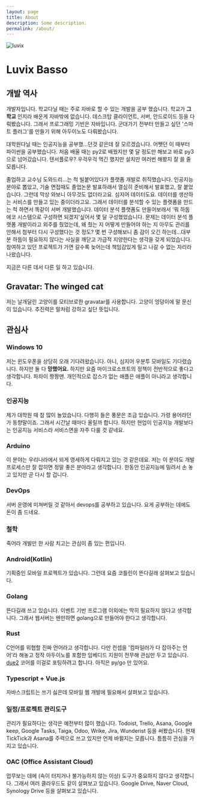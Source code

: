 ```yaml
---
layout: page
title: About
description: Some description.
permalink: /about/
---
```


<img itemprop="image" class="img-rounded" src="https://avatars1.githubusercontent.com/u/16158188" alt="luvix">

# Luvix Basso

## 개발 역사

개발자입니다.
학교다닐 때는 주로 자바로 할 수 있는 개발을 공부 했습니다.
학교가 **그 학교** 인지라 배운게 자바밖에 없습니다.
데스크탑 클라이언트, 서버, 안드로이드 등을 다뤄봤습니다.
그래서 프로그래밍 기반은 자바입니다.
군대가기 전부터 만들고 싶던 '스마트 플러그'를 만들기 위해 아두이노도 다뤄봤습니다.

대학원다닐 때는 인공지능을 공부했...던것 같은데 잘 모르겠습니다.
어쨋던 이 때부터 파이썬을 공부했습니다.
처음 배울 때는 py2로 배웠지만 몇 달 정도만 해보고 바로 py3으로 넘어갔습니다.
텐서플로우? 우걱우걱 먹긴 했지만 설치만 여러번 해봤지 잘 쓸 줄 모릅니다.

졸업하고 교수님 도와드리...는 척 빌붙어있다가 플랫폼 개발로 취직했습니다.
인공지능 분야로 뽑았고, 기술 면접때도 졸업논문 발표하래서 열심히 준비해서 발표했고, 잘 붙었습니다.
그런데 막상 와보니 아무것도 없더라고요.
심지어 데이터도요.
데이터를 생산하는 서비스를 만들고 있는 중이더라고요.
그래서 데이터를 분석할 수 있는 플랫폼을 만드는 척 하면서 똑같이 서버 개발했습니다.
데이터 분석 플랫폼도 만들어보래서 '뭐 하둡 에코 시스템으로 구성하면 되겠지'싶어서 몇 달 구성했었습니다.
문제는 데이터 분석 플랫폼 개발이라고 외주를 줬었는데, 왜 줬는 지 어떻게 만들어야 하는 지 아무도 관리를 안해서 첨부터 다시 구성했다는 것 정도?
몇 번 구성해보니 좀 감이 오긴 하는데...대부분 하둡이 필요하지 않다는 사실을 깨닫고 가급적 지양한다는 생각을 갖게 되었습니다.
참여하고 있던 프로젝트가 가면 갈수록 늦어는데 책임감있게 밀고 나갈 수 없는 자리라 나왔습니다.

지금은 다른 데서 다른 일 하고 있습니다.

## Gravatar: The winged cat

저는 날개달린 고양이를 모티브로한 gravatar를 사용합니다.
고양이 엉덩이에 말 문신이 있습니다.
추진력은 말처럼 강하고 싶단 뜻입니다.

## 관심사

### Windows 10

저는 윈도우폰을 상당히 오래 기다려왔습니다.
아니, 심지어 우분투 모바일도 기다렸습니다.
하지만 둘 다 **망했어요.**
하지만 요즘 마이크로소프트의 정책이 전반적으로 좋다고 생각합니다.
파차이 짱짱맨.
개인적으로 잡스가 없는 애플은 애플이 아니라고 생각합니다.

### 인공지능

제가 대학원 때 참 많이 놀았습니다.
다행히 들은 풍문은 조금 있습니다.
가령 용어라던가 동향말이죠.
그래서 시간날 때마다 올릴까 합니다.
하지만 현업이 인공지능 개발보다는 인공지능 서비스라 서비스면을 자주 다룰 것 같네요.

### Arduino

이 분야는 우리나라에서 되게 영세하게 다뤄지고 있는 것 같은데요.
저는 이 분야도 개발 프로세스만 잘 잡히면 정말 좋은 분야라고 생각합니다.
한동안 인공지능에 밀려서 손 놓고 있지만 곧 다시 할 겁니다.

### DevOps

서버 운영에 미쳐버릴 것 같아서 devops를 공부하고 있습니다.
요게 공부하는 데에도 돈이 좀 드네요.

### 철학

죽어라 개발만 한 사람 치고는 관심이 좀 있는 편입니다.

### Android(Kotlin)

기획중인 모바일 프로젝트가 있습니다.
그런데 요즘 코틀린이 뜬다길래 살펴보고 있습니다.

### Golang

뜬다길래 쓰고 있습니다.
이벤트 기반 프로그램 이외에는 딱히 필요하지 않다고 생각합니다.
그래서 웹서버는 왠만하면 golang으로 만들어야 한다고 생각합니다.

### Rust

C언어를 위협할 진짜 언어라고 생각합니다.
다만 컨셉을 '컴파일러가 다 잡아주는 언어'라 해놓고 정작 아두이노를 포함한 임베디드 지원이 전무해 관심만 두고 있습니다.
[due2](https://github.com/luvix/due2) 코어를 이걸로 포팅하려고 합니다. 아직은 py/go 만 있어요.

### Typescript + Vue.js

자바스크립트는 쓰기 싫은데 모바일 웹 개발에 필요해서 살펴보고 있습니다.

### 일정/프로젝트 관리도구

관리가 필요하다는 생각은 예전부터 많이 했습니다.
Todoist, Trello, Asana, Google keep, Google Tasks, Taiga, Odoo, Wrike, Jira, Wunderist 등을 써봤습니다.
현재 TickTick과 Asana를 주력으로 쓰고 있지만 언제 바뀔지는 모릅니다.
틈틈히 관심을 가지고 있습니다.

### OAC (Office Assistant Cloud)

업무보는 데에 (속이 터지거나 불가능하지 않는 이상) 도구가 중요하지 않다고 생각합니다.
그래서 여러 클라우드도 같이 살펴보고 있습니다.
Google Drive, Naver Cloud, Synology Drive 등을 살펴보고 있습니다.
